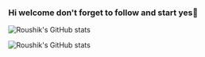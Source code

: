 ### Hi welcome don't forget to follow and start yes👋

![Roushik's GitHub stats](https://github-readme-stats-theta-six-88.vercel.app/api?username=roushikk&show_icons=true&theme=midnight-purple&count_private=true)

![Roushik's GitHub stats](https://github-readme-stats-theta-six-88.vercel.app/api/top-langs/?username=roushikk&theme=midnight-purple&layout=compact)